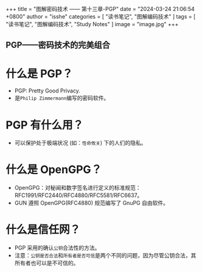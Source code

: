 +++
title = "图解密码技术 —— 第十三章-PGP"
date = "2024-03-24 21:06:54 +0800"
author = "isshe"
categories = [ "读书笔记", "图解编码技术" ]
tags = [ "读书笔记", "图解编码技术", "Study Notes" ]
image = "image.jpg"
+++


PGP——密码技术的完美组合
---

# 什么是 PGP？
* PGP: Pretty Good Privacy.
* 是`Philip Zimmermann`编写的密码软件。

# PGP 有什么用？
* 可以保护处于极端状况 (如：`性命攸关`) 下的人们的隐私。


# 什么是 OpenGPG？
* OpenGPG：对秘闻和数字签名进行定义的标准规范：RFC1991/RFC2440/RFC4880/RFC5581/RFC6637。
* GUN 遵照 OpenGPG(RFC4880) 规范编写了 GnuPG 自由软件。


# 什么是信任网？
* PGP 采用的确认`公钥`合法性的方法。
* 注意：`公钥是否合法`和`所有者是否可信`是两个不同的问题，因为尽管公钥合法，其所有者也可以是不可信的。